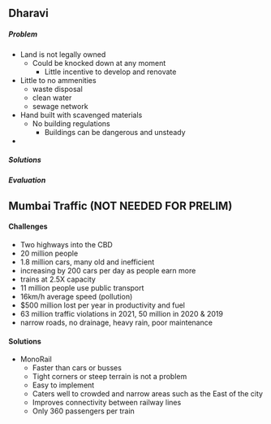 ## Dharavi
##### Problem
* Land is not legally owned
	* Could be knocked down at any moment
		* Little incentive to develop and renovate
* Little to no ammenities
	* waste disposal
	* clean water
	* sewage network
* Hand built with scavenged materials
	* No building regulations
		* Buildings can be dangerous and unsteady
* 

##### Solutions


##### Evaluation


## Mumbai Traffic (NOT NEEDED FOR PRELIM)
#### Challenges
* Two highways into the CBD
* 20 million people
* 1.8 million cars, many old and inefficient
* increasing by 200 cars per day as people earn more
* trains at 2.5X capacity
* 11 million people use public transport
* 16km/h average speed (pollution)
* $500 million lost per year in productivity and fuel
* 63 million traffic violations in 2021, 50 million in 2020 & 2019
* narrow roads, no drainage, heavy rain, poor maintenance

#### Solutions
*  MonoRail
	* Faster than cars or busses
	* Tight corners or steep terrain is not a problem
	* Easy to implement
	* Caters well to crowded and narrow areas such as the East of the city
	* Improves connectivity between railway lines
	* Only 360 passengers per train